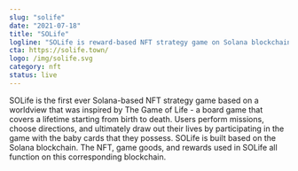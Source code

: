 ```yaml
---
slug: "solife"
date: "2021-07-18"
title: "SOLife"
logline: "SOLife is reward-based NFT strategy game on Solana blockchain."
cta: https://solife.town/
logo: /img/solife.svg
category: nft
status: live
---
```


SOLife is the first ever Solana-based NFT strategy game based on a worldview that was inspired by The Game of Life - a board game that covers a lifetime starting from birth to death.
Users perform missions, choose directions, and ultimately draw out their lives by participating in the game with the baby cards that they possess. SOLife is built based on the Solana blockchain.
The NFT, game goods, and rewards used in SOLife all function on this corresponding blockchain.
